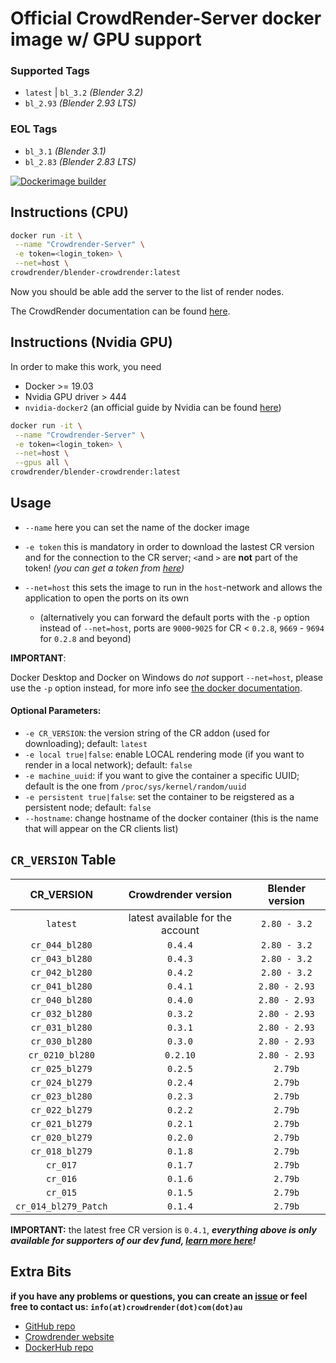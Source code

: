 # Official CrowdRender-Server docker image w/ GPU support

### Supported Tags

- `latest` | `bl_3.2` *(Blender 3.2)*
- `bl_2.93` *(Blender 2.93 LTS)*

### EOL Tags

- `bl_3.1` *(Blender 3.1)*
- `bl_2.83` *(Blender 2.83 LTS)*

[![Dockerimage builder](https://github.com/crowdrender/cr-docker/actions/workflows/dockerimage-latest.yml/badge.svg)](https://github.com/crowdrender/cr-docker/actions/workflows/dockerimage-latest.yml)

## Instructions (CPU)

```bash
docker run -it \
 --name "Crowdrender-Server" \
 -e token=<login_token> \
 --net=host \
crowdrender/blender-crowdrender:latest
```

Now you should be able add the server to the list of render nodes.

The CrowdRender documentation can be found [here](https://www.crowd-render.com/learn).

## Instructions (Nvidia GPU)

In order to make this work, you need 

- Docker >= 19.03 
- Nvidia GPU driver > 444
- `nvidia-docker2` (an official guide by Nvidia can be found [here](https://docs.nvidia.com/datacenter/cloud-native/container-toolkit/install-guide.html))

```bash
docker run -it \
 --name "Crowdrender-Server" \
 -e token=<login_token> \
 --net=host \
 --gpus all \
crowdrender/blender-crowdrender:latest
```

## Usage

- `--name` here you can set the name of the docker image

- `-e token` this is mandatory in order to download the lastest CR version and for the connection to the CR server; `<`and `>` are **not** part of the token!
  _(you can get a token from [here](https://discovery.crowd-render.com/profile))_

- `--net=host` this sets the image to run in the `host`-network and allows the application to open the ports on its own 
  
  - (alternatively you can forward the default ports with the `-p` option instead of `--net=host`, ports are `9000`-`9025` for CR < `0.2.8`, `9669` - `9694` for `0.2.8` and beyond)

**IMPORTANT**:

Docker Desktop and Docker on Windows do *not* support `--net=host`, please use the `-p` option instead, for more info see [the docker documentation](https://docs.docker.com/engine/reference/commandline/run/#publish-or-expose-port--p---expose).

#### Optional Parameters:

- `-e CR_VERSION`: the version string of the CR addon (used for downloading); default: `latest`
- `-e local true|false`: enable LOCAL rendering mode (if you want to render in a local network); default: `false`
- `-e machine_uuid`: if you want to give the container a specific UUID; default is the one from `/proc/sys/kernel/random/uuid`
- `-e persistent true|false`: set the container to be reigstered as a persistent node; default: `false`
- `--hostname`: change hostname of the docker container (this is the name that will appear on the CR clients list)

## `CR_VERSION` Table

| CR_VERSION           | Crowdrender version              | Blender version |
|:--------------------:|:--------------------------------:|:---------------:|
| `latest`             | latest available for the account | `2.80 - 3.2`    |
| `cr_044_bl280`       | `0.4.4`                          | `2.80 - 3.2`    |
| `cr_043_bl280`       | `0.4.3`                          | `2.80 - 3.2`    |
| `cr_042_bl280`       | `0.4.2`                          | `2.80 - 3.2`    |
| `cr_041_bl280`       | `0.4.1`                          | `2.80 - 2.93`   |
| `cr_040_bl280`       | `0.4.0`                          | `2.80 - 2.93`   |
| `cr_032_bl280`       | `0.3.2`                          | `2.80 - 2.93`   |
| `cr_031_bl280`       | `0.3.1`                          | `2.80 - 2.93`   |
| `cr_030_bl280`       | `0.3.0`                          | `2.80 - 2.93`   |
| `cr_0210_bl280`      | `0.2.10`                         | `2.80 - 2.93`   |
| `cr_025_bl279`       | `0.2.5`                          | `2.79b`         |
| `cr_024_bl279`       | `0.2.4`                          | `2.79b`         |
| `cr_023_bl280`       | `0.2.3`                          | `2.79b`         |
| `cr_022_bl279`       | `0.2.2`                          | `2.79b`         |
| `cr_021_bl279`       | `0.2.1`                          | `2.79b`         |
| `cr_020_bl279`       | `0.2.0`                          | `2.79b`         |
| `cr_018_bl279`       | `0.1.8`                          | `2.79b`         |
| `cr_017`             | `0.1.7`                          | `2.79b`         |
| `cr_016`             | `0.1.6`                          | `2.79b`         |
| `cr_015`             | `0.1.5`                          | `2.79b`         |
| `cr_014_bl279_Patch` | `0.1.4`                          | `2.79b`         |

**IMPORTANT:** the latest free CR version is `0.4.1`, ***everything above is only available for supporters of our dev fund, [learn more here](https://www.crowd-render.com/crowdfunding)!***

## Extra Bits

**if you have any problems or questions, you can create an [issue](https://github.com/crowdrender/cr-docker/issues) or feel free to contact us: `info(at)crowdrender(dot)com(dot)au`**

- [GitHub repo](https://github.com/crowdrender/cr-docker) 
- [Crowdrender website](https://www.crowd-render.com/) 
- [DockerHub repo](https://hub.docker.com/r/crowdrender/blender-crowdrender)

